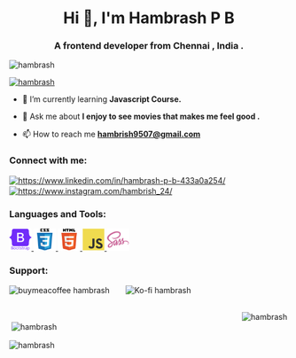 <h1 align="center">Hi 👋, I'm Hambrash P B</h1>
<h3 align="center">A frontend developer from Chennai , India .</h3>

<p align="left"> <img src="https://komarev.com/ghpvc/?username=hambrash&label=Profile%20views&color=0e75b6&style=flat" alt="hambrash" /> </p>

<p align="left"> <a href="https://github.com/ryo-ma/github-profile-trophy"><img src="https://github-profile-trophy.vercel.app/?username=hambrash" alt="hambrash" /></a> </p>

- 🌱 I’m currently learning **Javascript Course.**

- 💬 Ask me about **I enjoy to see movies that makes me feel good .**

- 📫 How to reach me **hambrish9507@gmail.com**

<h3 align="left">Connect with me:</h3>
<p align="left">
<a href="https://linkedin.com/in/https://www.linkedin.com/in/hambrash-p-b-433a0a254/" target="blank"><img align="center" src="https://raw.githubusercontent.com/rahuldkjain/github-profile-readme-generator/master/src/images/icons/Social/linked-in-alt.svg" alt="https://www.linkedin.com/in/hambrash-p-b-433a0a254/" height="30" width="40" /></a>
<a href="https://instagram.com/https://www.instagram.com/hambrish_24/" target="blank"><img align="center" src="https://raw.githubusercontent.com/rahuldkjain/github-profile-readme-generator/master/src/images/icons/Social/instagram.svg" alt="https://www.instagram.com/hambrish_24/" height="30" width="40" /></a>
</p>

<h3 align="left">Languages and Tools:</h3>
<p align="left"> <a href="https://getbootstrap.com" target="_blank" rel="noreferrer"> <img src="https://raw.githubusercontent.com/devicons/devicon/master/icons/bootstrap/bootstrap-plain-wordmark.svg" alt="bootstrap" width="40" height="40"/> </a> <a href="https://www.w3schools.com/css/" target="_blank" rel="noreferrer"> <img src="https://raw.githubusercontent.com/devicons/devicon/master/icons/css3/css3-original-wordmark.svg" alt="css3" width="40" height="40"/> </a> <a href="https://www.w3.org/html/" target="_blank" rel="noreferrer"> <img src="https://raw.githubusercontent.com/devicons/devicon/master/icons/html5/html5-original-wordmark.svg" alt="html5" width="40" height="40"/> </a> <a href="https://developer.mozilla.org/en-US/docs/Web/JavaScript" target="_blank" rel="noreferrer"> <img src="https://raw.githubusercontent.com/devicons/devicon/master/icons/javascript/javascript-original.svg" alt="javascript" width="40" height="40"/> </a> <a href="https://sass-lang.com" target="_blank" rel="noreferrer"> <img src="https://raw.githubusercontent.com/devicons/devicon/master/icons/sass/sass-original.svg" alt="sass" width="40" height="40"/> </a> </p>

<h3 align="left">Support:</h3>
<p><a href="https://www.buymeacoffee.com/buymeacoffee hambrash"> <img align="left" src="https://cdn.buymeacoffee.com/buttons/v2/default-yellow.png" height="50" width="210" alt="buymeacoffee hambrash" /></a><a href="https://ko-fi.com/Ko-fi hambrash"> <img align="left" src="https://cdn.ko-fi.com/cdn/kofi3.png?v=3" height="50" width="210" alt="Ko-fi hambrash" /></a></p><br><br>

<p><img align="left" src="https://github-readme-stats.vercel.app/api/top-langs?username=hambrash&show_icons=true&locale=en&layout=compact" alt="hambrash" /></p>

<p>&nbsp;<img align="center" src="https://github-readme-stats.vercel.app/api?username=hambrash&show_icons=true&locale=en" alt="hambrash" /></p>

<p><img align="center" src="https://github-readme-streak-stats.herokuapp.com/?user=hambrash&" alt="hambrash" /></p>


<!---- 👋 Hi, I’m @Hambrash
- 👀 I’m interested in FrontEnd Developer
- 🌱 I’m currently learning Javascript


Hambrash/Hambrash is a ✨ special ✨ repository because its `README.md` (this file) appears on your GitHub profile.
You can click the Preview link to take a look at your changes.
--->
